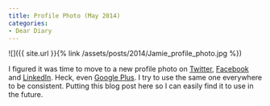 ```yaml
---
title: Profile Photo (May 2014)
categories:
- Dear Diary
---
```


![]({{ site.url }}{% link /assets/posts/2014/Jamie_profile_photo.jpg %})
  



I figured it was time to move to a new profile photo on [Twitter](https://twitter.com/thingles), [Facebook](https://www.facebook.com/thingles) and [LinkedIn](https://www.linkedin.com/in/jthingelstad). Heck, even [Google Plus](https://plus.google.com/u/1/+JamieThingelstad/posts). I try to use the same one everywhere to be consistent. Putting this blog post here so I can easily find it to use in the future.
